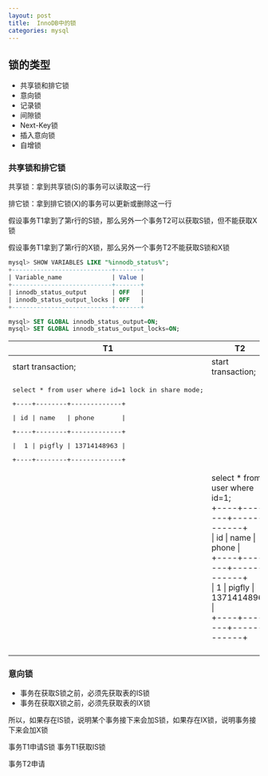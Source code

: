 ```yaml
---
layout: post
title:  InnoDB中的锁
categories: mysql
---
```


## 锁的类型

- 共享锁和排它锁
- 意向锁
- 记录锁
- 间隙锁
- Next-Key锁
- 插入意向锁
- 自增锁

### 共享锁和排它锁

共享锁：拿到共享锁(S)的事务可以读取这一行

排它锁：拿到排它锁(X)的事务可以更新或删除这一行

假设事务T1拿到了第r行的S锁，那么另外一个事务T2可以获取S锁，但不能获取X锁

假设事务T1拿到了第r行的X锁，那么另外一个事务T2不能获取S锁和X锁

```sql
mysql> SHOW VARIABLES LIKE "%innodb_status%";
+----------------------------+-------+
| Variable_name              | Value |
+----------------------------+-------+
| innodb_status_output       | OFF   |
| innodb_status_output_locks | OFF   |
+----------------------------+-------+

mysql> SET GLOBAL innodb_status_output=ON;
mysql> SET GLOBAL innodb_status_output_locks=ON;
```

<table>
<thead>
<tr>
<th>T1</th>
<th>T2</th>
</tr>
</thead>
<tbody>
<tr>
<td>start transaction;</td>
<td>start transaction;</td>
</tr>
<tr>
<td>
<pre>select * from user where id=1 lock in share mode;</pre>
<pre>+----+--------+-------------+</pre>
<pre>| id | name   | phone       |</pre>
<pre>+----+--------+-------------+</pre>
<pre>|  1 | pigfly | 13714148963 |</pre>
<pre>+----+--------+-------------+</pre>
</td>
<td></td>
</tr>
<tr>
<td></td>
<td>
select * from user where id=1;<br>
+----+--------+-------------+<br>
| id | name   | phone       |<br>
+----+--------+-------------+<br>
|  1 | pigfly | 13714148963 |<br>
+----+--------+-------------+
</p>
</td>
</tr>
<tr>
<td></td>
<td></td>
</tr>
</tbody>
</table>


### 意向锁

- 事务在获取S锁之前，必须先获取表的IS锁
- 事务在获取X锁之前，必须先获取表的IX锁

所以，如果存在IS锁，说明某个事务接下来会加S锁，如果存在IX锁，说明事务接下来会加X锁

事务T1申请S锁
事务T1获取IS锁

事务T2申请